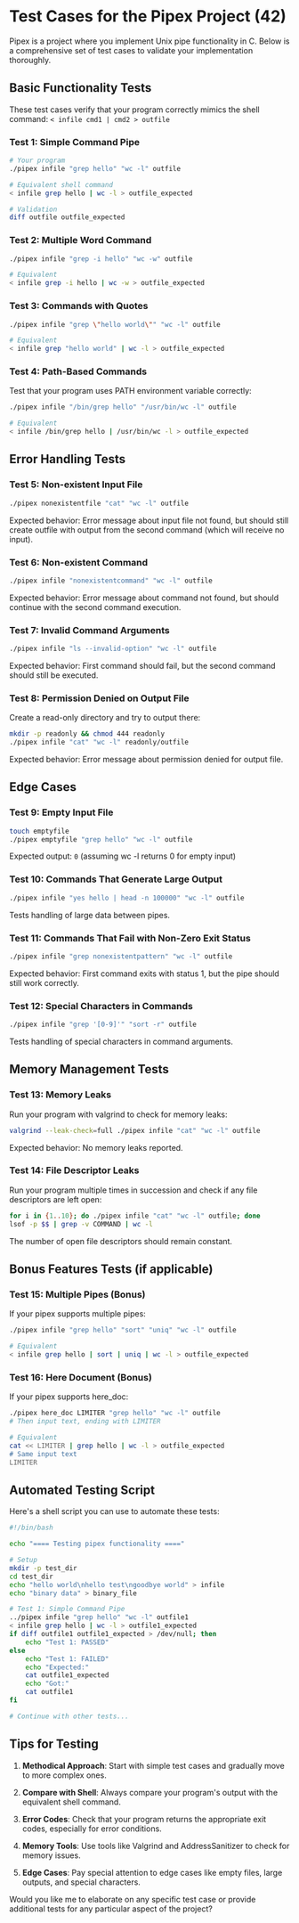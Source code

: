 # Test Cases for the Pipex Project (42)

Pipex is a project where you implement Unix pipe functionality in C. Below is a comprehensive set of test cases to validate your implementation thoroughly.

## Basic Functionality Tests

These test cases verify that your program correctly mimics the shell command: `< infile cmd1 | cmd2 > outfile`

### Test 1: Simple Command Pipe
```bash
# Your program
./pipex infile "grep hello" "wc -l" outfile

# Equivalent shell command
< infile grep hello | wc -l > outfile_expected

# Validation
diff outfile outfile_expected
```

### Test 2: Multiple Word Command
```bash
./pipex infile "grep -i hello" "wc -w" outfile

# Equivalent
< infile grep -i hello | wc -w > outfile_expected
```

### Test 3: Commands with Quotes
```bash
./pipex infile "grep \"hello world\"" "wc -l" outfile

# Equivalent
< infile grep "hello world" | wc -l > outfile_expected
```

### Test 4: Path-Based Commands
Test that your program uses PATH environment variable correctly:
```bash
./pipex infile "/bin/grep hello" "/usr/bin/wc -l" outfile

# Equivalent
< infile /bin/grep hello | /usr/bin/wc -l > outfile_expected
```

## Error Handling Tests

### Test 5: Non-existent Input File
```bash
./pipex nonexistentfile "cat" "wc -l" outfile
```
Expected behavior: Error message about input file not found, but should still create outfile with output from the second command (which will receive no input).

### Test 6: Non-existent Command
```bash
./pipex infile "nonexistentcommand" "wc -l" outfile
```
Expected behavior: Error message about command not found, but should continue with the second command execution.

### Test 7: Invalid Command Arguments
```bash
./pipex infile "ls --invalid-option" "wc -l" outfile
```
Expected behavior: First command should fail, but the second command should still be executed.

### Test 8: Permission Denied on Output File
Create a read-only directory and try to output there:
```bash
mkdir -p readonly && chmod 444 readonly
./pipex infile "cat" "wc -l" readonly/outfile
```
Expected behavior: Error message about permission denied for output file.

## Edge Cases

### Test 9: Empty Input File
```bash
touch emptyfile
./pipex emptyfile "grep hello" "wc -l" outfile
```
Expected output: `0` (assuming wc -l returns 0 for empty input)

### Test 10: Commands That Generate Large Output
```bash
./pipex infile "yes hello | head -n 100000" "wc -l" outfile
```
Tests handling of large data between pipes.

### Test 11: Commands That Fail with Non-Zero Exit Status
```bash
./pipex infile "grep nonexistentpattern" "wc -l" outfile
```
Expected behavior: First command exits with status 1, but the pipe should still work correctly.

### Test 12: Special Characters in Commands
```bash
./pipex infile "grep '[0-9]'" "sort -r" outfile
```
Tests handling of special characters in command arguments.

## Memory Management Tests

### Test 13: Memory Leaks
Run your program with valgrind to check for memory leaks:
```bash
valgrind --leak-check=full ./pipex infile "cat" "wc -l" outfile
```
Expected behavior: No memory leaks reported.

### Test 14: File Descriptor Leaks
Run your program multiple times in succession and check if any file descriptors are left open:
```bash
for i in {1..10}; do ./pipex infile "cat" "wc -l" outfile; done
lsof -p $$ | grep -v COMMAND | wc -l
```
The number of open file descriptors should remain constant.

## Bonus Features Tests (if applicable)

### Test 15: Multiple Pipes (Bonus)
If your pipex supports multiple pipes:
```bash
./pipex infile "grep hello" "sort" "uniq" "wc -l" outfile

# Equivalent
< infile grep hello | sort | uniq | wc -l > outfile_expected
```

### Test 16: Here Document (Bonus)
If your pipex supports here_doc:
```bash
./pipex here_doc LIMITER "grep hello" "wc -l" outfile
# Then input text, ending with LIMITER

# Equivalent
cat << LIMITER | grep hello | wc -l > outfile_expected
# Same input text
LIMITER
```

## Automated Testing Script

Here's a shell script you can use to automate these tests:

```bash
#!/bin/bash

echo "==== Testing pipex functionality ===="

# Setup
mkdir -p test_dir
cd test_dir
echo "hello world\nhello test\ngoodbye world" > infile
echo "binary data" > binary_file

# Test 1: Simple Command Pipe
../pipex infile "grep hello" "wc -l" outfile1
< infile grep hello | wc -l > outfile1_expected
if diff outfile1 outfile1_expected > /dev/null; then
    echo "Test 1: PASSED"
else
    echo "Test 1: FAILED"
    echo "Expected:"
    cat outfile1_expected
    echo "Got:"
    cat outfile1
fi

# Continue with other tests...
```

## Tips for Testing

1. **Methodical Approach**: Start with simple test cases and gradually move to more complex ones.

2. **Compare with Shell**: Always compare your program's output with the equivalent shell command.

3. **Error Codes**: Check that your program returns the appropriate exit codes, especially for error conditions.

4. **Memory Tools**: Use tools like Valgrind and AddressSanitizer to check for memory issues.

5. **Edge Cases**: Pay special attention to edge cases like empty files, large outputs, and special characters.

Would you like me to elaborate on any specific test case or provide additional tests for any particular aspect of the project?
